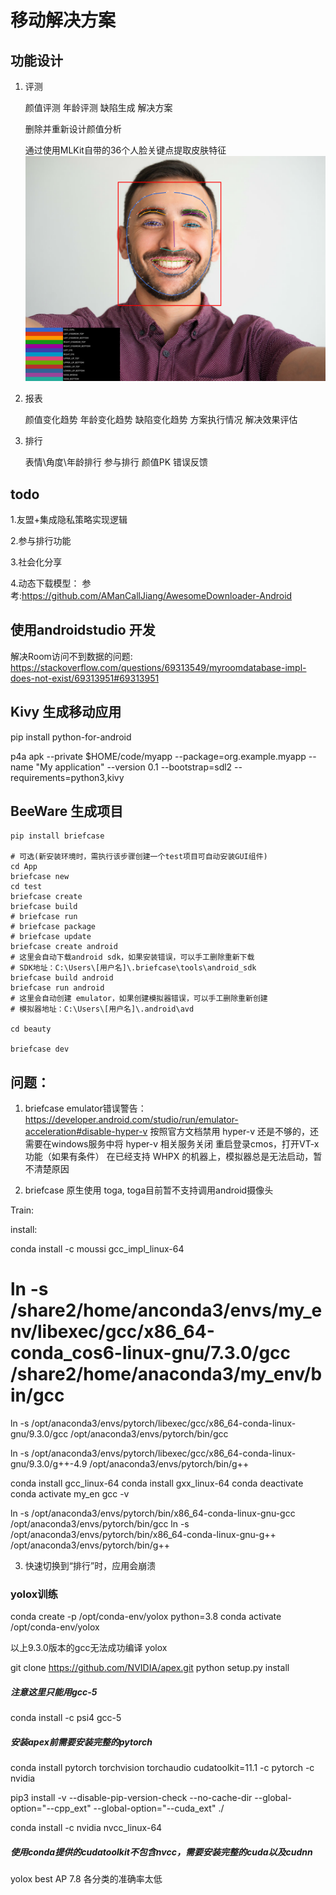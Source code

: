 # 移动解决方案

## 功能设计

1. 评测

    颜值评测
    年龄评测
    缺陷生成
    解决方案
    
    删除并重新设计颜值分析
    
    通过使用MLKit自带的36个人脸关键点提取皮肤特征
    ![face point](img/face_contours.svg)
    

2. 报表

    颜值变化趋势
    年龄变化趋势
    缺陷变化趋势
    方案执行情况
    解决效果评估

3. 排行

    表情\角度\年龄排行
    参与排行
    颜值PK
    错误反馈

## todo

1.友盟+集成隐私策略实现逻辑

2.参与排行功能

3.社会化分享

4.动态下载模型：
    参考:https://github.com/AManCallJiang/AwesomeDownloader-Android

## 使用androidstudio 开发

解决Room访问不到数据的问题:
https://stackoverflow.com/questions/69313549/myroomdatabase-impl-does-not-exist/69313951#69313951


## Kivy 生成移动应用

pip install python-for-android


p4a apk --private $HOME/code/myapp --package=org.example.myapp --name "My application" --version 0.1 --bootstrap=sdl2 --requirements=python3,kivy

## BeeWare 生成项目


    pip install briefcase

    # 可选(新安装环境时，需执行该步骤创建一个test项目可自动安装GUI组件)
    cd App
    briefcase new
    cd test
    briefcase create
    briefcase build
    # briefcase run
    # briefcase package
    # briefcase update
    briefcase create android
    # 这里会自动下载android sdk，如果安装错误，可以手工删除重新下载
    # SDK地址：C:\Users\[用户名]\.briefcase\tools\android_sdk
    briefcase build android
    briefcase run android
    # 这里会自动创建 emulator，如果创建模拟器错误，可以手工删除重新创建
    # 模拟器地址：C:\Users\[用户名]\.android\avd
    
    cd beauty
    
    briefcase dev

## 问题：

1. briefcase emulator错误警告：
    https://developer.android.com/studio/run/emulator-acceleration#disable-hyper-v
    按照官方文档禁用 hyper-v 还是不够的，还需要在windows服务中将 hyper-v 相关服务关闭
    重启登录cmos，打开VT-x功能（如果有条件）
    在已经支持 WHPX 的机器上，模拟器总是无法启动，暂不清楚原因

2. briefcase 原生使用 toga, toga目前暂不支持调用android摄像头

Train:

install:

conda install -c moussi gcc_impl_linux-64
# ln -s /share2/home/anconda3/envs/my_env/libexec/gcc/x86_64-conda_cos6-linux-gnu/7.3.0/gcc /share2/home/anaconda3/my_env/bin/gcc
ln -s /opt/anaconda3/envs/pytorch/libexec/gcc/x86_64-conda-linux-gnu/9.3.0/gcc /opt/anaconda3/envs/pytorch/bin/gcc

ln -s /opt/anaconda3/envs/pytorch/libexec/gcc/x86_64-conda-linux-gnu/9.3.0/g++-4.9 /opt/anaconda3/envs/pytorch/bin/g++

conda install gcc_linux-64
conda install gxx_linux-64
conda deactivate
conda activate my_en
gcc -v

ln -s /opt/anaconda3/envs/pytorch/bin/x86_64-conda-linux-gnu-gcc /opt/anaconda3/envs/pytorch/bin/gcc
ln -s /opt/anaconda3/envs/pytorch/bin/x86_64-conda-linux-gnu-g++ /opt/anaconda3/envs/pytorch/bin/g++

3. 快速切换到“排行”时，应用会崩溃


### yolox训练

conda create -p /opt/conda-env/yolox python=3.8
conda activate /opt/conda-env/yolox

以上9.3.0版本的gcc无法成功编译 yolox


git clone https://github.com/NVIDIA/apex.git
python setup.py install

##### 注意这里只能用gcc-5
conda install -c psi4 gcc-5

##### 安装apex前需要安装完整的pytorch
conda install pytorch torchvision torchaudio cudatoolkit=11.1 -c pytorch -c nvidia

pip3 install -v --disable-pip-version-check --no-cache-dir --global-option="--cpp_ext" --global-option="--cuda_ext" ./

conda install -c nvidia nvcc_linux-64

##### 使用conda提供的cudatoolkit不包含nvcc，需要安装完整的cuda以及cudnn

yolox best AP 7.8 各分类的准确率太低
